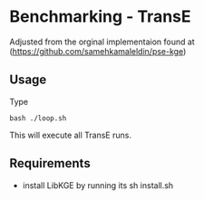 Benchmarking - TransE
===============================================================================
Adjusted from the orginal implementaion found at (https://github.com/samehkamaleldin/pse-kge)

Usage
------
Type

    bash ./loop.sh

This will execute all TransE runs.


Requirements
------------
- install LibKGE by running its
    sh install.sh 